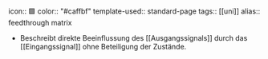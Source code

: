 icon:: 🟩
color:: "#caffbf"
template-used:: standard-page
tags:: [[uni]]
alias:: feedthrough matrix

- Beschreibt direkte Beeinflussung des [[Ausgangssignals]] durch das [[Eingangssignal]] ohne Beteiligung der Zustände.